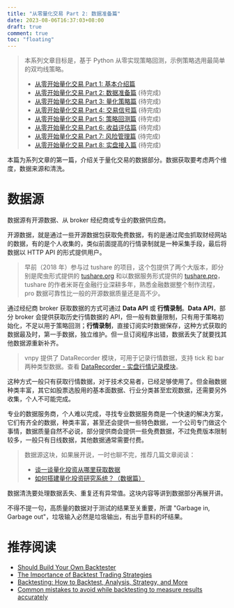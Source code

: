 ```yaml
---
title: "从零量化交易 Part 2: 数据准备篇"
date: 2023-08-06T16:37:03+08:00
draft: true
comment: true
toc: "floating"
---
```


> 本系列文章目标是，基于 Python 从零实现策略回测，示例策略选用最简单的双均线策略。
>
> - [从零开始量化交易 Part 1: 基本介绍篇](../2023-08-06-algo-trading-from-scratch-introduction)
> - [从零开始量化交易 Part 2: 数据准备篇](../2023-08-12-algo-trading-from-scratch-fetching-data) (待完成)
> - [从零开始量化交易 Part 3: 量化策略篇](../2023-08-16-algo-trading-from-scratch-strategy-rules) (待完成)
> - [从零开始量化交易 Part 4: 交易信号篇](../2023-08-06-algo-trading-from-scratch-strategy-signals) (待完成)
> - [从零开始量化交易 Part 5: 策略回测篇](../2023-08-06-algo-trading-from-scratch-backtesting-strategy) (待完成)
> - [从零开始量化交易 Part 6: 收益评估篇](../2023-08-06-algo-trading-from-scratch-evaulating-returns) (待完成)
> - [从零开始量化交易 Part 7: 风险管理篇](../2023-08-06-algo-trading-from-scratch-risk-management) (待完成)
> - [从零开始量化交易 Part 8: 实盘接入篇](../2023-08-06-algo-trading-from-scratch-live-trading) (待完成)

本篇为系列文章的第一篇，介绍关于量化交易的数据部分。数据获取要考虑两个维度，数据来源和清洗。

# 数据源

数据源有开源数据、从 broker 经纪商或专业的数据供应商。

开源数据，就是通过一些开源数据包获取免费数据，有的是通过爬虫抓取财经网站的数据，有的是个人收集的，类似前面提高的行情录制就是一种采集手段，最后将数据以 HTTP API 的形式提供用户。

> 早前（2018 年）参与过 tushare 的项目，这个包提供了两个大版本，即分别是爬虫形式提供的 [tushare.org](http://tushare.org) 和以数据服务形式提供的 [tushare.pro](https://tushare.pro)，tushare 的作者米哥在金融行业深耕多年，熟悉金融数据整个制作流程，pro 数据可靠性比一般的开源数据质量还是高不少。

通过经纪商 broker 获取数据的方式可通过 **Data API** 或 **行情录制**。**Data API**，部分 broker 会提供获取历史行情数据的 API，但一般有数量限制，只有用于策略初始化，不足以用于策略回测；**行情录制**，直接订阅实时数据保存，这种方式获取的数据最及时，第一手数据，独立维护。但一旦订阅程序出错，数据丢失了就要找其他数据源重新补齐。

> vnpy 提供了 DataRecorder 模块，可用于记录行情数据，支持 tick 和 bar 两种类型数据。查看 [DataRecorder - 实盘行情记录模块](https://www.vnpy.com/docs/cn/data_recorder.html)。

这种方式一般只有获取行情数据，对于技术交易者，已经足够使用了。但金融数据种类丰富，其它如股票选股用的基本面数据、行业分类甚至宏观数据，还需要另外收集，个人不可能完成。

专业的数据服务商，个人难以完成，寻找专业数据服务商是一个快速的解决方案，它们有齐全的数据，种类丰富，甚至还会提供一些特色数据，一个公司专门做这个事情，数据质量自然不必说，部分提供商会提供一些免费数据，不过免费版本限制较多，一般只有日线数据，其他数据通常需要付费。

> 数据源这块，如果展开说，一时也聊不完，推荐几篇文章阅读：
> 
> - [谈一谈量化投资从哪里获取数据](https://zhuanlan.zhihu.com/p/219931158)
> - [如何搭建量化投资研究系统？（数据篇）](https://bigquant.com/wiki/doc/5aac5l2v5pct5bu66yep5yyw5oqv6lwe56cu56m257o757uf77yf77yi5pww5o2u56h77yj-KMtY5btgiN)

数据清洗要处理数据丢失、重复还有异常值。这块内容等讲到数据部分再展开讲。

不得不提一句，高质量的数据对于测试的结果至关重要，所谓 "Garbage in, Garbage out"，垃圾输入必然是垃圾输出，有出乎意料的坏结果。


# 推荐阅读

- [Should Build Your Own Backtester](https://www.quantstart.com/articles/Should-You-Build-Your-Own-Backtester/)
- [The Importance of Backtest Trading Strategies](https://www.investopedia.com/articles/trading/05/030205.asp)
- [Backtesting: How to Backtest, Analysis, Strategy, and More](https://blog.quantinsti.com/backtesting/)
- [Common mistakes to avoid while backtesting to measure results accurately](https://blog.quantinsti.com/common-mistakes-backtesting/)

